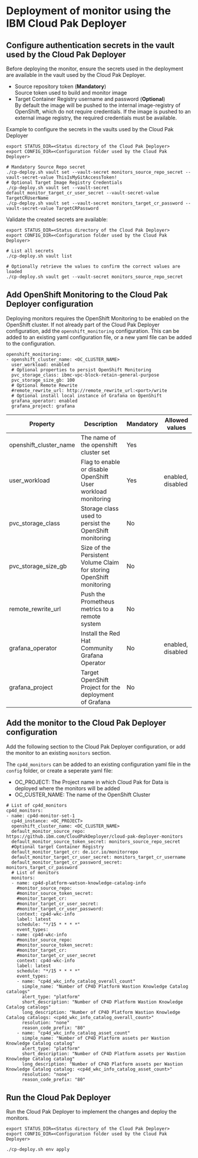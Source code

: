 # Deployment of monitor using the IBM Cloud Pak Deployer

## Configure authentication secrets in the vault used by the Cloud Pak Deployer

Before deploying the monitor, ensure the secrets used in the deployment are available in the vault used by the Cloud Pak Deployer.
- Source repository token (**Mandatory**)  
  Source token used to build and monitor image
- Target Container Registry username and password (**Optional**)  
  By default the image will be pushed to the internal image-registry of OpenShift, which do not require credentials. If the image is pushed to an external image registry, the required credentials must be available. 

Example to configure the secrets in the vaults used by the Cloud Pak Deployer

```
export STATUS_DIR=<Status directory of the Cloud Pak Deployer>
export CONFIG_DIR=<Configuration folder used by the Cloud Pak Deployer>

# Mandatory Source Repo secret
./cp-deploy.sh vault set --vault-secret monitors_source_repo_secret --vault-secret-value ThisIsMyGitAccessToken!
# Optional Target Image Registry Credentials
./cp-deploy.sh vault set --vault-secret default_monitor_target_cr_user_secret --vault-secret-value TargetCRUserName
./cp-deploy.sh vault set --vault-secret monitors_target_cr_password --vault-secret-value TargetCRPassword
```

Validate the created secrets are available:
```
export STATUS_DIR=<Status directory of the Cloud Pak Deployer>
export CONFIG_DIR=<Configuration folder used by the Cloud Pak Deployer>

# List all secrets
./cp-deploy.sh vault list

# Optionally retrieve the values to confirm the correct values are loaded
./cp-deploy.sh vault get --vault-secret monitors_source_repo_secret
```

## Add OpenShift Monitoring to the Cloud Pak Deployer configuration

Deploying monitors requires the OpenShift Monitoring to be enabled on the OpenShift cluster. If not already part of the Cloud Pak Deployer configuration, add the `openshift_monitoring` configuration. This can be added to an existing yaml configuration file, or a new yaml file can be added to the configuration.

```
openshift_monitoring:
- openshift_cluster_name: <OC_CLUSTER_NAME>
  user_workload: enabled
  # Optional properties to persist OpenShift Monitoring
  pvc_storage_class: ibmc-vpc-block-retain-general-purpose
  pvc_storage_size_gb: 100
  # Optional Remote Rewrite
  #remote_rewrite_url: http://remote_rewrite_url:<port>/write
  # Optional install local instance of Grafana on OpenShift
  grafana_operator: enabled
  grafana_project: grafana
```


| Property | Description                                                          | Mandatory | Allowed values |
| -------- | -------------------------------------------------------------------- | --------- | -------------- |
| openshift_cluster_name  | The name of the openshift cluster set    | Yes       |   |
| user_workload | Flag to enable or disable OpenShift User workload monitoring | Yes       | enabled, disabled  |
| pvc_storage_class | Storage class used to persist the OpenShift monitoring | No       |  |
| pvc_storage_size_gb | Size of the Persistent Volume Claim for storing OpenShift monitoring | No       |  |
| remote_rewrite_url | Push the Prometheus metrics to a remote system | No       |  |
| grafana_operator | Install the Red Hat Community Grafana Operator | No       | enabled, disabled  |
| grafana_project | Target OpenShift Project for the deployment of Grafana | No       |  |



## Add the monitor to the Cloud Pak Deployer configuration

Add the following section to the Cloud Pak Deployer configuration, or add the monitor to an existing `monitors` section. 

The `cp4d_monitors` can be added to an existing configuration yaml file in the `config` folder, or create a seperate yaml file:
- OC_PROJECT: The Project name in which Cloud Pak for Data is deployed where the monitors will be added
- OC_CUSTER_NAME: The name of the OpenShift Cluster

```
# List of cp4d_monitors
cp4d_monitors:
- name: cp4d-monitor-set-1
  cp4d_instance: <OC_PROJECT>
  openshift_cluster_name: <OC_CLUSTER_NAME>
  default_monitor_source_repo: https://github.ibm.com/CloudPakDeployer/cloud-pak-deployer-monitors
  default_monitor_source_token_secret: monitors_source_repo_secret
  #Optional target Container Registry
  default_monitor_target_cr: de.icr.io/monitorrepo  
  default_monitor_target_cr_user_secret: monitors_target_cr_username
  default_monitor_target_cr_password_secret: monitors_target_cr_password
  # List of monitors
  monitors:
  - name: cp4d-platform-watson-knowledge-catalog-info
    #monitor_source_repo:             
    #monitor_source_token_secret:    
    #monitor_target_cr:              
    #monitor_target_cr_user_secret:  
    #monitor_target_cr_user_password:
    context: cp4d-wkc-info
    label: latest
    schedule: "*/15 * * * *"
    event_types:
  - name: cp4d-wkc-info
    #monitor_source_repo:             
    #monitor_source_token_secret:    
    #monitor_target_cr:              
    #monitor_target_cr_user_secret
    context: cp4d-wkc-info
    label: latest
    schedule: "*/15 * * * *"
    event_types:
    - name: "cp4d_wkc_info_catalog_overall_count"
      simple_name: "Number of CP4D Platform Wastion Knowledge Catalog catalogs"
      alert_type: "platform"
      short_description: "Number of CP4D Platform Wastion Knowledge Catalog catalogs"
      long_description: "Number of CP4D Platform Wastion Knowledge Catalog catalogs: <cp4d_wkc_info_catalog_overall_count>"
      resolution: "none"
      reason_code_prefix: "80"
    - name: "cp4d_wkc_info_catalog_asset_count"
      simple_name: "Number of CP4D Platform assets per Wastion Knowledge Catalog catalog"
      alert_type: "platform"
      short_description: "Number of CP4D Platform assets per Wastion Knowledge Catalog catalog"
      long_description: "Number of CP4D Platform assets per Wastion Knowledge Catalog catalog: <cp4d_wkc_info_catalog_asset_count>"
      resolution: "none"
      reason_code_prefix: "80"
```

## Run the Cloud Pak Deployer

Run the Cloud Pak Deployer to implement the changes and deploy the monitors. 

```
export STATUS_DIR=<Status directory of the Cloud Pak Deployer>
export CONFIG_DIR=<Configuration folder used by the Cloud Pak Deployer>

./cp-deploy.sh env apply
```
